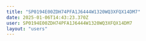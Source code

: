 ```yaml
---
title: "SP0194E00ZDH74PFA1J6444W1320WQ3XFQX14DM7"
date: 2025-01-06T14:43:23.370Z
user: SP0194E00ZDH74PFA1J6444W1320WQ3XFQX14DM7
layout: "users"
---
```

    